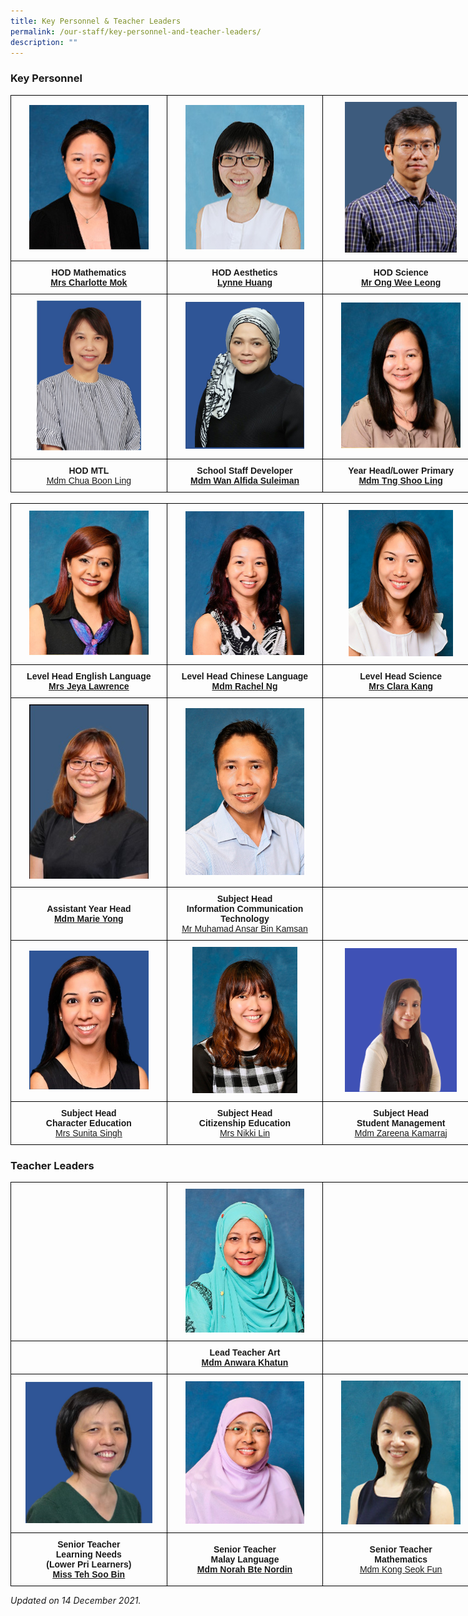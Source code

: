 ```yaml
---
title: Key Personnel & Teacher Leaders
permalink: /our-staff/key-personnel-and-teacher-leaders/
description: ""
---
```

### Key Personnel

<style type="text/css">
.tg  {border-collapse:collapse;border-spacing:0;margin:0px auto;}
.tg td{border-color:black;border-style:solid;border-width:1px;font-family:Arial, sans-serif;font-size:14px;
  overflow:hidden;padding:10px 5px;word-break:normal;}
.tg th{border-color:black;border-style:solid;border-width:1px;font-family:Arial, sans-serif;font-size:14px;
  font-weight:normal;overflow:hidden;padding:10px 5px;word-break:normal;}
.tg .tg-wa1i{font-weight:bold;text-align:center;vertical-align:middle}
</style>
<table class="tg" style="undefined;table-layout: fixed; width: 750px">
<colgroup>
<col style="width: 250px">
<col style="width: 250px">
<col style="width: 250px">
</colgroup>
<tbody>
  <tr>
    <td class="tg-wa1i"><img src="/images/kp1.jpeg" 
     style="width:80%"></td>
    <td class="tg-wa1i"><img src="/images/kp2.jpeg" 
     style="width:80%"></td>
    <td class="tg-wa1i"><img src="/images/kp3.jpeg" 
     style="width:75%"></td>
  </tr>
  <tr>
    <td class="tg-wa1i">HOD Mathematics<br><a href="mailto:wee_jee_chen_charlotte@moe.edu.sg" target="_blank" rel="noopener noreferrer"><span style="text-decoration:underline">Mrs Charlotte Mok</span></a></td>
    <td class="tg-wa1i">HOD Aesthetics<br><a href="mailto:huang_yilan_lynne@moe.edu.sg" target="_blank" rel="noopener noreferrer">Lynne Huang</a></td>
    <td class="tg-wa1i">HOD Science<br><a href="mailto:ong_wee_leong@moe.edu.sg" target="_blank" rel="noopener noreferrer">Mr Ong Wee Leong</a></td>
  </tr>
  <tr>
    <td class="tg-wa1i"><img src="/images/kp4.jpeg" 
     style="width:70%"></td>
    <td class="tg-wa1i"><img src="/images/kp5.jpeg" 
     style="width:80%"></td>
    <td class="tg-wa1i"><img src="/images/kp6.jpeg" 
     style="width:80%"></td>
  </tr>
  <tr>
    <td class="tg-wa1i"><span style="font-style:normal">HOD MTL</span><br><a href="mailto:chua_boon_ling@moe.edu.sg" target="_blank" rel="noopener noreferrer"><span style="font-weight:400;font-style:normal;text-decoration:underline">Mdm Chua Boon Ling</span></a></td>
    <td class="tg-wa1i">School Staff Developer<br><a href="mailto:wan_alfida_suleiman@moe.edu.sg" target="_blank" rel="noopener noreferrer"><span style="text-decoration:underline">Mdm Wan Alfida Suleiman</span></a></td>
    <td class="tg-wa1i">Year Head/Lower Primary<br><a href="mailto:tng_shoo_ling@moe.edu.sg" target="_blank" rel="noopener noreferrer">Mdm Tng Shoo Ling</a></td>
  </tr>
</tbody>
</table>

<br>

<style type="text/css">
.tg  {border-collapse:collapse;border-spacing:0;margin:0px auto;}
.tg td{border-color:black;border-style:solid;border-width:1px;font-family:Arial, sans-serif;font-size:14px;
  overflow:hidden;padding:10px 5px;word-break:normal;}
.tg th{border-color:black;border-style:solid;border-width:1px;font-family:Arial, sans-serif;font-size:14px;
  font-weight:normal;overflow:hidden;padding:10px 5px;word-break:normal;}
.tg .tg-wa1i{font-weight:bold;text-align:center;vertical-align:middle}
</style>
<table class="tg" style="undefined;table-layout: fixed; width: 750px">
<colgroup>
<col style="width: 250px">
<col style="width: 250px">
<col style="width: 250px">
</colgroup>
<tbody>
  <tr>
    <td class="tg-wa1i"><img src="/images/kp7.jpeg" 
     style="width:80%"></td>
    <td class="tg-wa1i"><img src="/images/kp8.jpeg" 
     style="width:80%"></td>
    <td class="tg-wa1i"><img src="/images/kp9.jpeg" 
     style="width:70%"></td>
  </tr>
  <tr>
    <td class="tg-wa1i">Level Head  English Language<br><a href="mailto:kavitha_jeyamalar_segeran@moe.edu.sg" target="_blank" rel="noopener noreferrer"><span style="font-style:normal;text-decoration:underline">Mrs Jeya Lawrence</span></a></td>
    <td class="tg-wa1i">Level Head  Chinese Language<br><a href="mailto:ng_peng_woon_rachel@moe.edu.sg" target="_blank" rel="noopener noreferrer">Mdm Rachel Ng</a></td>
    <td class="tg-wa1i">Level Head Science<br><a href="mailto:ang_yan_qing_clara@moe.edu.sg" target="_blank" rel="noopener noreferrer">Mrs Clara Kang</a><a href="mailto:ang_yan_qing_clara@moe.edu.sg" target="_blank" rel="noopener noreferrer"><span style="text-decoration:underline"></span></a></td>
  </tr>
  <tr>
    <td class="tg-wa1i"><img src="/images/kp10.jpeg" 
     style="width:80%"></td>
    <td class="tg-wa1i"><img src="/images/kp11.jpeg" 
     style="width:80%"></td>
    <td class="tg-wa1i"></td>
  </tr>
  <tr>
    <td class="tg-wa1i"><span style="font-style:normal">Assistant Year Head</span><br><a href="mailto:yong_linlin_marie@moe.edu.sg" target="_blank" rel="noopener noreferrer"><span style="text-decoration:underline">Mdm Marie Yong</span></a></td>
    <td class="tg-wa1i"><span style="font-style:normal">Subject Head </span><br><span style="font-style:normal">Information Communication Technology</span><br><a href="mailto:muhamad_ansar_kamsan@moe.edu.sg" target="_blank" rel="noopener noreferrer"><span style="font-weight:400;font-style:normal;text-decoration:underline">Mr Muhamad Ansar Bin Kamsan</span></a></td>
    <td class="tg-wa1i"></td>
  </tr>
  <tr>
    <td class="tg-wa1i"><img src="/images/kp12.jpeg" 
     style="width:80%"></td>
    <td class="tg-wa1i"><img src="/images/kp13.jpeg" 
     style="width:70%"></td>
    <td class="tg-wa1i"><img src="/images/kp14.png" 
     style="width:75%"></td>
  </tr>
  <tr>
    <td class="tg-wa1i"><span style="font-style:normal">Subject Head</span><br><span style="font-style:normal">Character Education</span><br><a href="http://sunita_singh@moe.edu.sg/" target="_blank" rel="noopener noreferrer"><span style="font-weight:400;font-style:normal;text-decoration:underline">Mrs Sunita Singh</span></a></td>
    <td class="tg-wa1i"><span style="font-style:normal">Subject Head </span><br><span style="font-style:normal">Citizenship Education</span><br><a href="mailto:yeo_yu_nian_nikki@moe.edu.sg" target="_blank" rel="noopener noreferrer"><span style="font-weight:400;font-style:normal;text-decoration:underline">Mrs Nikki Lin</span></a></td>
    <td class="tg-wa1i"><span style="font-style:normal">Subject Head</span><br><span style="font-style:normal">Student Management</span><br><a href="mailto:zareena_kamarraj@moe.edu.sg" target="_blank" rel="noopener noreferrer"><span style="font-weight:400;font-style:normal;text-decoration:underline">Mdm Zareena Kamarraj</span></a></td>
  </tr>
</tbody>
</table>

### Teacher Leaders

<style type="text/css">
.tg  {border-collapse:collapse;border-spacing:0;margin:0px auto;}
.tg td{border-color:black;border-style:solid;border-width:1px;font-family:Arial, sans-serif;font-size:14px;
  overflow:hidden;padding:10px 5px;word-break:normal;}
.tg th{border-color:black;border-style:solid;border-width:1px;font-family:Arial, sans-serif;font-size:14px;
  font-weight:normal;overflow:hidden;padding:10px 5px;word-break:normal;}
.tg .tg-wa1i{font-weight:bold;text-align:center;vertical-align:middle}
</style>
<table class="tg" style="undefined;table-layout: fixed; width: 750px">
<colgroup>
<col style="width: 250px">
<col style="width: 250px">
<col style="width: 250px">
</colgroup>
<tbody>
  <tr>
    <td class="tg-wa1i"></td>
    <td class="tg-wa1i"><img src="/images/tl1.jpeg" 
     style="width:80%"></td>
    <td class="tg-wa1i"></td>
  </tr>
  <tr>
    <td class="tg-wa1i"></td>
    <td class="tg-wa1i"><span style="font-weight:700;font-style:normal">Lead Teacher Art</span><br><a href="mailto:anwara_khatun_moklis_khan@moe.edu.sg" target="_blank" rel="noopener noreferrer">Mdm Anwara Khatun</a></td>
    <td class="tg-wa1i"></td>
  </tr>
  <tr>
     <td class="tg-wa1i"><img src="/images/tl2.jpeg" 
     style="width:85%"></td>
    <td class="tg-wa1i"><img src="/images/tl3.jpeg" 
     style="width:80%"></td>
    <td class="tg-wa1i"><img src="/images/tl4.jpeg" 
     style="width:80%"></td>
  </tr>
  <tr>
    <td class="tg-wa1i"><span style="font-style:normal">Senior Teacher</span><br>Learning Needs <br>(Lower Pri Learners)<br><a href="mailto:teh_soo_bin@moe.edu.sg" target="_blank" rel="noopener noreferrer"><span style="text-decoration:underline">Miss Teh Soo Bin</span></a></td>
    <td class="tg-wa1i">Senior Teacher<br>Malay Language<br><a href="mailto:norah_nordin@moe.edu.sg" target="_blank" rel="noopener noreferrer"><span style="text-decoration:underline">Mdm Norah Bte Nordin</span></a></td>
    <td class="tg-wa1i">Senior Teacher<br><span style="font-weight:700;font-style:normal">Mathematics</span><br><a href="mailto:kong_seok_fun@moe.edu.sg" target="_blank" rel="noopener noreferrer"><span style="font-weight:400;text-decoration:underline">Mdm Kong Seok Fun</span></a></td>
  </tr>
</tbody>
</table>


_Updated on 14 December 2021._